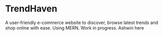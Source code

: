 # TrendHaven
A user-friendly e-commerce website to discover, browse latest trends and shop online with ease. Using MERN. Work in progress.
Ashwin here
